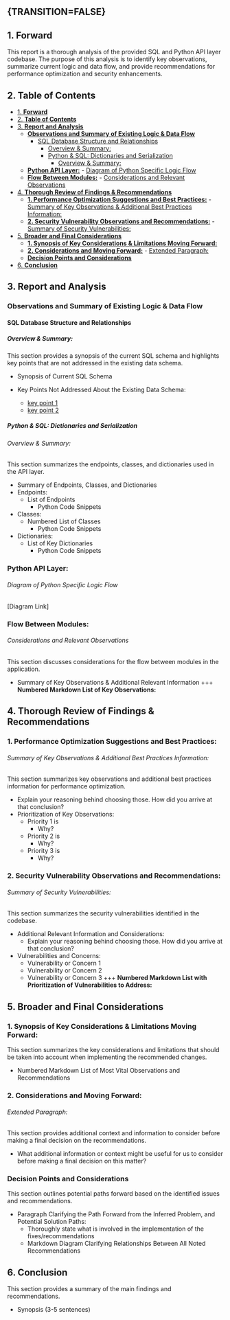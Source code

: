 {TRANSITION=FALSE}
---

## 1. **Forward**

This report is a thorough analysis of the provided SQL and Python API layer codebase. The purpose of this analysis is to identify key observations, summarize current logic and data flow, and provide recommendations for performance optimization and security enhancements.

## 2. **Table of Contents**

- [1. **Forward**](#1-forward)
- [2. **Table of Contents**](#2-table-of-contents)
- [3. **Report and Analysis**](#3-report-and-analysis)
  - [**Observations and Summary of Existing Logic \& Data Flow**](#observations-and-summary-of-existing-logic--data-flow)
    - [SQL Database Structure and Relationships](#sql-database-structure-and-relationships)
      - [Overview \& Summary:](#overview--summary)
      - [Python \& SQL: Dictionaries and Serialization](#python--sql-dictionaries-and-serialization)
        - [Overview \& Summary:](#overview--summary-1)
  - [**Python API Layer:**](#python-api-layer)
        - [Diagram of Python Specific Logic Flow](#diagram-of-python-specific-logic-flow)
  - [**Flow Between Modules:**](#flow-between-modules)
        - [Considerations and Relevant Observations](#considerations-and-relevant-observations)
- [4. **Thorough Review of Findings \& Recommendations**](#4-thorough-review-of-findings--recommendations)
  - [**1. Performance Optimization Suggestions and Best Practices:**](#1-performance-optimization-suggestions-and-best-practices)
        - [Summary of Key Observations \& Additional Best Practices Information:](#summary-of-key-observations--additional-best-practices-information)
  - [**2. Security Vulnerability Observations and Recommendations:**](#2-security-vulnerability-observations-and-recommendations)
        - [Summary of Security Vulnerabilities:](#summary-of-security-vulnerabilities)
- [5. **Broader and Final Considerations**](#5-broader-and-final-considerations)
  - [**1. Synopsis of Key Considerations \& Limitations Moving Forward:**](#1-synopsis-of-key-considerations--limitations-moving-forward)
  - [**2. Considerations and Moving Forward:**](#2-considerations-and-moving-forward)
        - [Extended Paragraph:](#extended-paragraph)
  - [**Decision Points and Considerations**](#decision-points-and-considerations)
- [6. **Conclusion**](#6-conclusion)

## 3. **Report and Analysis**

### **Observations and Summary of Existing Logic & Data Flow**

#### SQL Database Structure and Relationships

##### Overview & Summary:
This section provides a synopsis of the current SQL schema and highlights key points that are not addressed in the existing data schema.

* Synopsis of Current SQL Schema
* Key Points Not Addressed About the Existing Data Schema:

	- [key point 1](#key-point-1)
	- [key point 2](#key-point-2)

##### Python & SQL: Dictionaries and Serialization

###### Overview & Summary:
This section summarizes the endpoints, classes, and dictionaries used in the API layer.

* Summary of Endpoints, Classes, and Dictionaries
* Endpoints:
	+ List of Endpoints
	  - Python Code Snippets
* Classes:
	+ Numbered List of Classes
	  - Python Code Snippets
* Dictionaries:
	+ List of Key Dictionaries
	  - Python Code Snippets

### **Python API Layer:**

###### Diagram of Python Specific Logic Flow

[Diagram Link]

### **Flow Between Modules:**

###### Considerations and Relevant Observations

This section discusses considerations for the flow between modules in the application.

* Summary of Key Observations & Additional Relevant Information
+++ **Numbered Markdown List of Key Observations:** 

## 4. **Thorough Review of Findings & Recommendations**

### **1. Performance Optimization Suggestions and Best Practices:**

###### Summary of Key Observations & Additional Best Practices Information:

This section summarizes key observations and additional best practices information for performance optimization.

* Explain your reasoning behind choosing those. How did you arrive at that conclusion?
* Prioritization of Key Observations:
	+ Priority 1 is
	  - Why?
	+ Priority 2 is 
	  - Why?
	+ Priority 3 is
	  - Why?

### **2. Security Vulnerability Observations and Recommendations:**

###### Summary of Security Vulnerabilities:

This section summarizes the security vulnerabilities identified in the codebase.

* Additional Relevant Information and Considerations:
	+ Explain your reasoning behind choosing those. How did you arrive at that conclusion?
* Vulnerabilities and Concerns:
	+ Vulnerability or Concern 1
	+ Vulnerability or Concern 2
	+ Vulnerability or Concern 3
+++ **Numbered Markdown List with Prioritization of Vulnerabilities to Address:** 

## 5. **Broader and Final Considerations**

### **1. Synopsis of Key Considerations & Limitations Moving Forward:**

This section summarizes the key considerations and limitations that should be taken into account when implementing the recommended changes.

* Numbered Markdown List of Most Vital Observations and Recommendations

### **2. Considerations and Moving Forward:**

###### Extended Paragraph:

This section provides additional context and information to consider before making a final decision on the recommendations.

* What additional information or context might be useful for us to consider before making a final decision on this matter?

### **Decision Points and Considerations**

This section outlines potential paths forward based on the identified issues and recommendations.

* Paragraph Clarifying the Path Forward from the Inferred Problem, and Potential Solution Paths:
	+ Thoroughly state what is involved in the implementation of the fixes/recommendations
	+ Markdown Diagram Clarifying Relationships Between All Noted Recommendations

## 6. **Conclusion**

This section provides a summary of the main findings and recommendations.

* Synopsis (3-5 sentences)